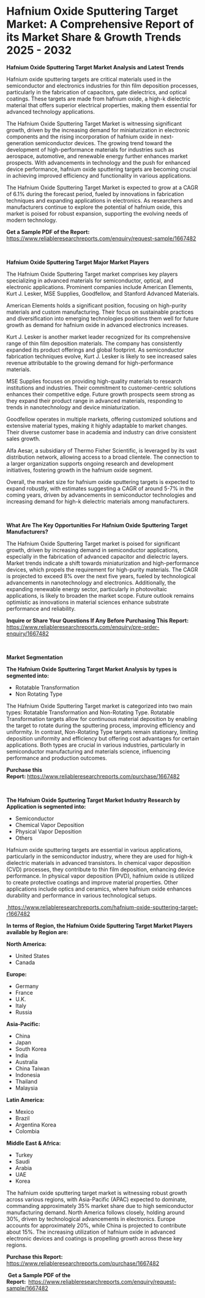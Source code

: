 <p><h1>Hafnium Oxide Sputtering Target Market: A Comprehensive Report of its Market Share & Growth Trends 2025 - 2032</h1></p><p><strong>Hafnium Oxide Sputtering Target Market Analysis and Latest Trends</strong></p>
<p><p>Hafnium oxide sputtering targets are critical materials used in the semiconductor and electronics industries for thin film deposition processes, particularly in the fabrication of capacitors, gate dielectrics, and optical coatings. These targets are made from hafnium oxide, a high-k dielectric material that offers superior electrical properties, making them essential for advanced technology applications.</p><p>The Hafnium Oxide Sputtering Target Market is witnessing significant growth, driven by the increasing demand for miniaturization in electronic components and the rising incorporation of hafnium oxide in next-generation semiconductor devices. The growing trend toward the development of high-performance materials for industries such as aerospace, automotive, and renewable energy further enhances market prospects. With advancements in technology and the push for enhanced device performance, hafnium oxide sputtering targets are becoming crucial in achieving improved efficiency and functionality in various applications.</p><p>The Hafnium Oxide Sputtering Target Market is expected to grow at a CAGR of 6.1% during the forecast period, fueled by innovations in fabrication techniques and expanding applications in electronics. As researchers and manufacturers continue to explore the potential of hafnium oxide, this market is poised for robust expansion, supporting the evolving needs of modern technology.</p></p>
<p><strong>Get a Sample PDF of the Report:&nbsp;</strong> <a href="https://www.reliableresearchreports.com/enquiry/request-sample/1667482?utm_campaign=2783&utm_medium=2&utm_source=Github&utm_content=ia&utm_term=18042025&utm_id=hafnium-oxide-sputtering-target">https://www.reliableresearchreports.com/enquiry/request-sample/1667482</a></p>
<p>&nbsp;</p>
<p><strong>Hafnium Oxide Sputtering Target Major Market Players</strong></p>
<p><p>The Hafnium Oxide Sputtering Target market comprises key players specializing in advanced materials for semiconductor, optical, and electronic applications. Prominent companies include American Elements, Kurt J. Lesker, MSE Supplies, Goodfellow, and Stanford Advanced Materials.</p><p>American Elements holds a significant position, focusing on high-purity materials and custom manufacturing. Their focus on sustainable practices and diversification into emerging technologies positions them well for future growth as demand for hafnium oxide in advanced electronics increases.</p><p>Kurt J. Lesker is another market leader recognized for its comprehensive range of thin film deposition materials. The company has consistently expanded its product offerings and global footprint. As semiconductor fabrication techniques evolve, Kurt J. Lesker is likely to see increased sales revenue attributable to the growing demand for high-performance materials.</p><p>MSE Supplies focuses on providing high-quality materials to research institutions and industries. Their commitment to customer-centric solutions enhances their competitive edge. Future growth prospects seem strong as they expand their product range in advanced materials, responding to trends in nanotechnology and device miniaturization.</p><p>Goodfellow operates in multiple markets, offering customized solutions and extensive material types, making it highly adaptable to market changes. Their diverse customer base in academia and industry can drive consistent sales growth.</p><p>Alfa Aesar, a subsidiary of Thermo Fisher Scientific, is leveraged by its vast distribution network, allowing access to a broad clientele. The connection to a larger organization supports ongoing research and development initiatives, fostering growth in the hafnium oxide segment.</p><p>Overall, the market size for hafnium oxide sputtering targets is expected to expand robustly, with estimates suggesting a CAGR of around 5-7% in the coming years, driven by advancements in semiconductor technologies and increasing demand for high-k dielectric materials among manufacturers.</p></p>
<p>&nbsp;</p>
<p><strong>What Are The Key Opportunities For Hafnium Oxide Sputtering Target Manufacturers?</strong></p>
<p><p>The Hafnium Oxide Sputtering Target market is poised for significant growth, driven by increasing demand in semiconductor applications, especially in the fabrication of advanced capacitor and dielectric layers. Market trends indicate a shift towards miniaturization and high-performance devices, which propels the requirement for high-purity materials. The CAGR is projected to exceed 8% over the next five years, fueled by technological advancements in nanotechnology and electronics. Additionally, the expanding renewable energy sector, particularly in photovoltaic applications, is likely to broaden the market scope. Future outlook remains optimistic as innovations in material sciences enhance substrate performance and reliability.</p></p>
<p><strong>Inquire or Share Your Questions If Any Before Purchasing This Report:</strong> <a href="https://www.reliableresearchreports.com/enquiry/pre-order-enquiry/1667482?utm_campaign=2783&utm_medium=2&utm_source=Github&utm_content=ia&utm_term=18042025&utm_id=hafnium-oxide-sputtering-target">https://www.reliableresearchreports.com/enquiry/pre-order-enquiry/1667482</a></p>
<p>&nbsp;</p>
<p><strong>Market Segmentation</strong></p>
<p><strong>The Hafnium Oxide Sputtering Target Market Analysis by types is segmented into:</strong></p>
<p><ul><li>Rotatable Transformation</li><li>Non Rotating Type</li></ul></p>
<p><p>The Hafnium Oxide Sputtering Target market is categorized into two main types: Rotatable Transformation and Non-Rotating Type. Rotatable Transformation targets allow for continuous material deposition by enabling the target to rotate during the sputtering process, improving efficiency and uniformity. In contrast, Non-Rotating Type targets remain stationary, limiting deposition uniformity and efficiency but offering cost advantages for certain applications. Both types are crucial in various industries, particularly in semiconductor manufacturing and materials science, influencing performance and production outcomes.</p></p>
<p><strong>Purchase this Report:&nbsp;</strong><a href="https://www.reliableresearchreports.com/purchase/1667482?utm_campaign=2783&utm_medium=2&utm_source=Github&utm_content=ia&utm_term=18042025&utm_id=hafnium-oxide-sputtering-target">https://www.reliableresearchreports.com/purchase/1667482</a></p>
<p>&nbsp;</p>
<p><strong>The Hafnium Oxide Sputtering Target Market Industry Research by Application is segmented into:</strong></p>
<p><ul><li>Semiconductor</li><li>Chemical Vapor Deposition</li><li>Physical Vapor Deposition</li><li>Others</li></ul></p>
<p><p>Hafnium oxide sputtering targets are essential in various applications, particularly in the semiconductor industry, where they are used for high-k dielectric materials in advanced transistors. In chemical vapor deposition (CVD) processes, they contribute to thin film deposition, enhancing device performance. In physical vapor deposition (PVD), hafnium oxide is utilized to create protective coatings and improve material properties. Other applications include optics and ceramics, where hafnium oxide enhances durability and performance in various technological setups.</p></p>
<p><a href="https://www.reliableresearchreports.com/hafnium-oxide-sputtering-target-r1667482?utm_campaign=2783&utm_medium=2&utm_source=Github&utm_content=ia&utm_term=18042025&utm_id=hafnium-oxide-sputtering-target">&nbsp;https://www.reliableresearchreports.com/hafnium-oxide-sputtering-target-r1667482</a></p>
<p><strong>In terms of Region, the Hafnium Oxide Sputtering Target Market Players available by Region are:</strong></p>
<p>
    <p> <strong> North America: </strong>
        <ul>
            <li>United States</li>
            <li>Canada</li>
        </ul>
        </p> 
    <p> <strong> Europe: </strong>
        <ul>
            <li>Germany</li>
            <li>France</li>
            <li>U.K.</li>
            <li>Italy</li>
            <li>Russia</li>
        </ul>
        </p> 
    <p> <strong> Asia-Pacific: </strong>
        <ul>
            <li>China</li>
            <li>Japan</li>
            <li>South Korea</li>
            <li>India</li>
            <li>Australia</li>
            <li>China Taiwan</li>
            <li>Indonesia</li>
            <li>Thailand</li>
            <li>Malaysia</li>
        </ul>
        </p> 
    <p> <strong> Latin America: </strong>
        <ul>
            <li>Mexico</li>
            <li>Brazil</li>
            <li>Argentina Korea</li>
            <li>Colombia</li>
        </ul>
        </p> 
    <p> <strong> Middle East & Africa: </strong>
        <ul>
            <li>Turkey</li>
            <li>Saudi</li>
            <li>Arabia</li>
            <li>UAE</li>
            <li>Korea</li>
        </ul>
    </p>
    </p>
<p><p>The hafnium oxide sputtering target market is witnessing robust growth across various regions, with Asia-Pacific (APAC) expected to dominate, commanding approximately 35% market share due to high semiconductor manufacturing demand. North America follows closely, holding around 30%, driven by technological advancements in electronics. Europe accounts for approximately 20%, while China is projected to contribute about 15%. The increasing utilization of hafnium oxide in advanced electronic devices and coatings is propelling growth across these key regions.</p></p>
<p><strong>Purchase this Report: </strong><a href="https://www.reliableresearchreports.com/purchase/1667482?utm_campaign=2783&utm_medium=2&utm_source=Github&utm_content=ia&utm_term=18042025&utm_id=hafnium-oxide-sputtering-target">https://www.reliableresearchreports.com/purchase/1667482</a></p>
<p>&nbsp;<strong>Get a Sample PDF of the Report:&nbsp;&nbsp;</strong><a href="https://www.reliableresearchreports.com/enquiry/request-sample/1667482?utm_campaign=2783&utm_medium=2&utm_source=Github&utm_content=ia&utm_term=18042025&utm_id=hafnium-oxide-sputtering-target">https://www.reliableresearchreports.com/enquiry/request-sample/1667482</a></p>
<p><strong></strong></p>
<p><p></p><p></p><p></p></p>